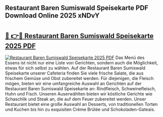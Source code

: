 ## Restaurant Baren Sumiswald Speisekarte PDF Download Online 2025 xNDvY

# <h2><a href="http://gccw6x.nevu.top/?p=Restaurant+Baren+Sumiswald+Speisekarte">🔗 👉🔴 Restaurant Baren Sumiswald Speisekarte 2025 PDF</a></h2>

[![Restaurant Baren Sumiswald Speisekarte 2025 PDF](https://i.imgur.com/dBaPXMq.png)](http://gccw6x.nevu.top/?p=Restaurant+Baren+Sumiswald+Speisekarte)
Das Menü des Essens ist nicht nur eine Liste von Gerichten, sondern auch die Möglichkeit, etwas für sich selbst zu wählen. Auf der Restaurant Baren Sumiswald Speisekarte unserer Cafeteria finden Sie viele frische Salate, die aus frischem Gemüse und Obst zubereitet werden. Für diejenigen, die Fleisch mögen, bieten wir eine umfangreiche Auswahl an Gerichten auf der Restaurant Baren Sumiswald Speisekarte an: Rindfleisch, Schweinefleisch, Huhn und Fisch. Unseren Auserwählten bieten wir köstliche Gerichte wie Schaschlik und Steak an, die auf dem Feuer zubereitet werden. Unser Restaurant bietet eine große Auswahl an Desserts, von traditionellen Torten und Kuchen bis hin zu exquisiten Crème Brûlée und Schokoladen-Gateais.
